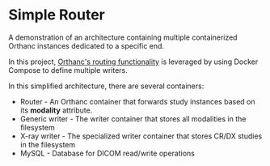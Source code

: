 # Simple Router
A demonstration of an architecture containing multiple containerized Orthanc instances dedicated to a specific end. 

In this project, [Orthanc's routing functionality](https://github.com/amirkogithub/orthanc/blob/master/Resources/Samples/Python/HighPerformanceAutoRouting.py) is leveraged by using Docker Compose to define multiple writers.

In this simplified architecture, there are several containers:

- Router - An Orthanc container that forwards study instances based on its **modality** attribute.
- Generic writer - The writer container that stores all modalities in the filesystem
- X-ray writer - The specialized writer container that stores CR/DX studies in the filesystem
- MySQL - Database for DICOM read/write operations